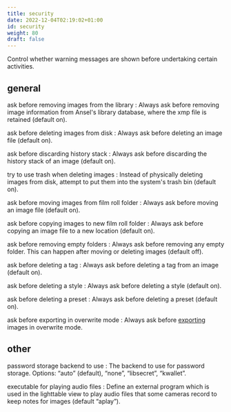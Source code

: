 ```yaml
---
title: security
date: 2022-12-04T02:19:02+01:00
id: security
weight: 80
draft: false
---
```


Control whether warning messages are shown before undertaking certain activities.

## general

ask before removing images from the library
: Always ask before removing image information from Ansel's library database, where the xmp file is retained (default on).

ask before deleting images from disk
: Always ask before deleting an image file (default on).

ask before discarding history stack
: Always ask before discarding the history stack of an image (default on).

try to use trash when deleting images
: Instead of physically deleting images from disk, attempt to put them into the system's trash bin (default on).

ask before moving images from film roll folder
: Always ask before moving an image file (default on).

ask before copying images to new film roll folder
: Always ask before copying an image file to a new location (default on).

ask before removing empty folders
: Always ask before removing any empty folder. This can happen after moving or deleting images (default off).

ask before deleting a tag
: Always ask before deleting a tag from an image (default on).

ask before deleting a style
: Always ask before deleting a style (default on).

ask before deleting a preset
: Always ask before deleting a preset (default on).

ask before exporting in overwrite mode
: Always ask before [exporting](../module-reference/utility-modules/shared/export.md) images in overwrite mode.

## other

password storage backend to use
: The backend to use for password storage. Options: “auto” (default), “none”, “libsecret”, “kwallet”.

executable for playing audio files
: Define an external program which is used in the lighttable view to play audio files that some cameras record to keep notes for images (default “aplay”).
